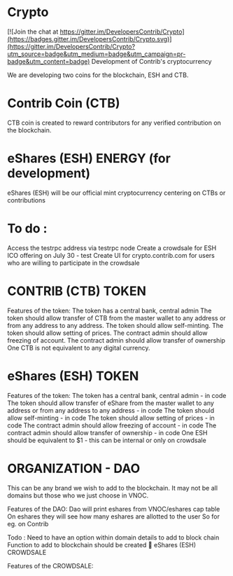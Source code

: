# Crypto

[![Join the chat at https://gitter.im/DevelopersContrib/Crypto](https://badges.gitter.im/DevelopersContrib/Crypto.svg)](https://gitter.im/DevelopersContrib/Crypto?utm_source=badge&utm_medium=badge&utm_campaign=pr-badge&utm_content=badge)
Development of Contrib's cryptocurrency

We are developing two coins for the blockchain, ESH and CTB.

# Contrib Coin (CTB) 
CTB coin is created to reward contributors for any verified contribution on the blockchain.

# eShares (ESH) ENERGY (for development) 
eShares (ESH) will be our official mint cryptocurrency centering on CTBs or contributions
 
 
 
# To do : 
Access the testrpc address via testrpc node
Create a crowdsale for ESH ICO offering on July 30 - test
Create UI for crypto.contrib.com for users who are willing to participate in the crowdsale
 
# CONTRIB (CTB) TOKEN
 
Features of the token: 
The token has a central bank, central admin
The token should allow transfer of CTB from the master wallet to any address or from any address to any address.
The token should allow self-minting.
The token should allow setting of prices.
The contract admin should allow freezing of account.
The contract admin should allow transfer of ownership
One CTB is not equivalent to any digital currency.
 
 
 
# eShares (ESH) TOKEN
 
Features of the token: 
The token has a central bank, central admin - in code
The token should allow transfer of eShare from the master wallet to any address or from any address to any address - in code
The token should allow self-minting - in code
The token should allow setting of prices - in code
The contract admin should allow freezing of account - in code
The contract admin should allow transfer of ownership - in code
One ESH should be equivalent to $1 - this can be internal or only on crowdsale
 
 
 

# ORGANIZATION - DAO
 
 
This can be any brand we wish to add to the blockchain. It may not be all domains but those who we just choose in VNOC. 
 
Features of the DAO: 
Dao will print eshares from VNOC/eshares cap table
On eshares they will see how many eshares are allotted to the user
So for eg. on Contrib
 
Todo : 
Need to have an option within domain details to add to block chain
Function to add to blockchain should be created

eShares (ESH) CROWDSALE
 
Features of the CROWDSALE: 
 
 
 

